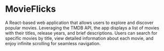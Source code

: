 # MovieFlicks
A React-based web application that allows users to explore and discover popular movies. Leveraging the TMDB API, the app displays a list of movies with their titles, release years, and brief descriptions. Users can search for specific movies by title, view detailed information about each movie, and enjoy infinite scrolling for seamless navigation.
